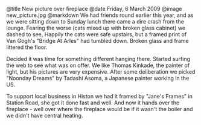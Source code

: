 @title		New picture over fireplace
@date		Friday, 6 March 2009
@image		new_picture.jpg
@markdown
We had friends round earlier this year, and as we were sitting down to Sunday lunch there came a dire crash from the lounge. Fearing the worse (cats mixed up with broken glass cabinet) we dashed to see, Happily the cats were safe upstairs, but a framed print of Van Gogh's "Bridge At Arles" had tumbled down. Broken glass and frame littered the floor.

Decided it was time for something different hanging there. Started surfing the web to see what was on offer. We like Thomas Kinkade, the painter of light, but his pictures are very expensive. After some deliberation we picked "Noonday Dreams" by Tadashi Asoma, a Japanese painter working in the US.

To support local business in Histon we had it framed by "Jane's Frames" in Station Road, she got it done fast and well. And now it hands over the fireplace - well over where the fireplace would be if it wasn't the boiler and we didn't have central heating.
